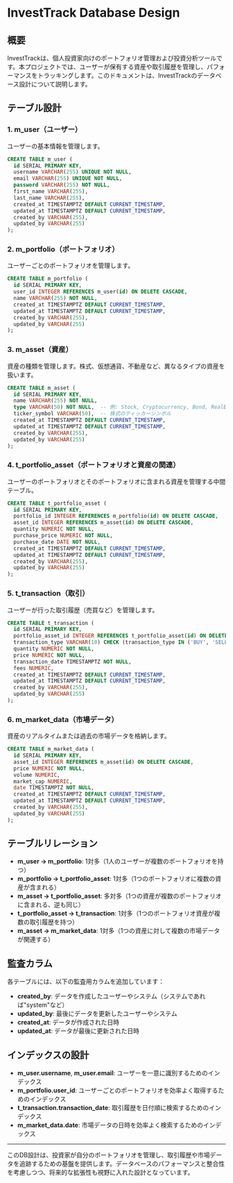 # InvestTrack Database Design

## 概要

InvestTrackは、個人投資家向けのポートフォリオ管理および投資分析ツールです。本プロジェクトでは、ユーザーが保有する資産や取引履歴を管理し、パフォーマンスをトラッキングします。このドキュメントは、InvestTrackのデータベース設計について説明します。

## テーブル設計

### 1. **m_user（ユーザー）**
ユーザーの基本情報を管理します。

```sql
CREATE TABLE m_user (
  id SERIAL PRIMARY KEY,
  username VARCHAR(255) UNIQUE NOT NULL,
  email VARCHAR(255) UNIQUE NOT NULL,
  password VARCHAR(255) NOT NULL,
  first_name VARCHAR(255),
  last_name VARCHAR(255),
  created_at TIMESTAMPTZ DEFAULT CURRENT_TIMESTAMP,
  updated_at TIMESTAMPTZ DEFAULT CURRENT_TIMESTAMP,
  created_by VARCHAR(255),
  updated_by VARCHAR(255)
);
````

### 2. **m\_portfolio（ポートフォリオ）**

ユーザーごとのポートフォリオを管理します。

```sql
CREATE TABLE m_portfolio (
  id SERIAL PRIMARY KEY,
  user_id INTEGER REFERENCES m_user(id) ON DELETE CASCADE,
  name VARCHAR(255) NOT NULL,
  created_at TIMESTAMPTZ DEFAULT CURRENT_TIMESTAMP,
  updated_at TIMESTAMPTZ DEFAULT CURRENT_TIMESTAMP,
  created_by VARCHAR(255),
  updated_by VARCHAR(255)
);
```

### 3. **m\_asset（資産）**

資産の種類を管理します。株式、仮想通貨、不動産など、異なるタイプの資産を扱います。

```sql
CREATE TABLE m_asset (
  id SERIAL PRIMARY KEY,
  name VARCHAR(255) NOT NULL,
  type VARCHAR(50) NOT NULL,  -- 例: Stock, Cryptocurrency, Bond, RealEstate
  ticker_symbol VARCHAR(50),  -- 株式のティッカーシンボル
  created_at TIMESTAMPTZ DEFAULT CURRENT_TIMESTAMP,
  updated_at TIMESTAMPTZ DEFAULT CURRENT_TIMESTAMP,
  created_by VARCHAR(255),
  updated_by VARCHAR(255)
);
```

### 4. **t\_portfolio\_asset（ポートフォリオと資産の関連）**

ユーザーのポートフォリオとそのポートフォリオに含まれる資産を管理する中間テーブル。

```sql
CREATE TABLE t_portfolio_asset (
  id SERIAL PRIMARY KEY,
  portfolio_id INTEGER REFERENCES m_portfolio(id) ON DELETE CASCADE,
  asset_id INTEGER REFERENCES m_asset(id) ON DELETE CASCADE,
  quantity NUMERIC NOT NULL,
  purchase_price NUMERIC NOT NULL,
  purchase_date DATE NOT NULL,
  created_at TIMESTAMPTZ DEFAULT CURRENT_TIMESTAMP,
  updated_at TIMESTAMPTZ DEFAULT CURRENT_TIMESTAMP,
  created_by VARCHAR(255),
  updated_by VARCHAR(255)
);
```

### 5. **t\_transaction（取引）**

ユーザーが行った取引履歴（売買など）を管理します。

```sql
CREATE TABLE t_transaction (
  id SERIAL PRIMARY KEY,
  portfolio_asset_id INTEGER REFERENCES t_portfolio_asset(id) ON DELETE CASCADE,
  transaction_type VARCHAR(10) CHECK (transaction_type IN ('BUY', 'SELL')) NOT NULL,
  quantity NUMERIC NOT NULL,
  price NUMERIC NOT NULL,
  transaction_date TIMESTAMPTZ NOT NULL,
  fees NUMERIC,
  created_at TIMESTAMPTZ DEFAULT CURRENT_TIMESTAMP,
  updated_at TIMESTAMPTZ DEFAULT CURRENT_TIMESTAMP,
  created_by VARCHAR(255),
  updated_by VARCHAR(255)
);
```

### 6. **m\_market\_data（市場データ）**

資産のリアルタイムまたは過去の市場データを格納します。

```sql
CREATE TABLE m_market_data (
  id SERIAL PRIMARY KEY,
  asset_id INTEGER REFERENCES m_asset(id) ON DELETE CASCADE,
  price NUMERIC NOT NULL,
  volume NUMERIC,
  market_cap NUMERIC,
  date TIMESTAMPTZ NOT NULL,
  created_at TIMESTAMPTZ DEFAULT CURRENT_TIMESTAMP,
  updated_at TIMESTAMPTZ DEFAULT CURRENT_TIMESTAMP,
  created_by VARCHAR(255),
  updated_by VARCHAR(255)
);
```

## テーブルリレーション

* **m\_user → m\_portfolio**: 1対多（1人のユーザーが複数のポートフォリオを持つ）
* **m\_portfolio → t\_portfolio\_asset**: 1対多（1つのポートフォリオに複数の資産が含まれる）
* **m\_asset → t\_portfolio\_asset**: 多対多（1つの資産が複数のポートフォリオに含まれる、逆も同じ）
* **t\_portfolio\_asset → t\_transaction**: 1対多（1つのポートフォリオ資産が複数の取引履歴を持つ）
* **m\_asset → m\_market\_data**: 1対多（1つの資産に対して複数の市場データが関連する）

## 監査カラム

各テーブルには、以下の監査用カラムを追加しています：

* **created\_by**: データを作成したユーザーやシステム（システムであれば"system"など）
* **updated\_by**: 最後にデータを更新したユーザーやシステム
* **created\_at**: データが作成された日時
* **updated\_at**: データが最後に更新された日時

## インデックスの設計

* **m\_user.username**, **m\_user.email**: ユーザーを一意に識別するためのインデックス
* **m\_portfolio.user\_id**: ユーザーごとのポートフォリオを効率よく取得するためのインデックス
* **t\_transaction.transaction\_date**: 取引履歴を日付順に検索するためのインデックス
* **m\_market\_data.date**: 市場データの日時を効率よく検索するためのインデックス

---

このDB設計は、投資家が自分のポートフォリオを管理し、取引履歴や市場データを追跡するための基盤を提供します。データベースのパフォーマンスと整合性を考慮しつつ、将来的な拡張性も視野に入れた設計となっています。
